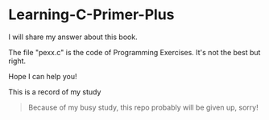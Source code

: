 # Learning-C-Primer-Plus

I will share my answer about this book.

The file "pexx.c" is the code of Programming Exercises. It's not the best but right.

Hope I can help you!

This is a record of my study

> Because of my busy study, this repo probably will be given up, sorry!

